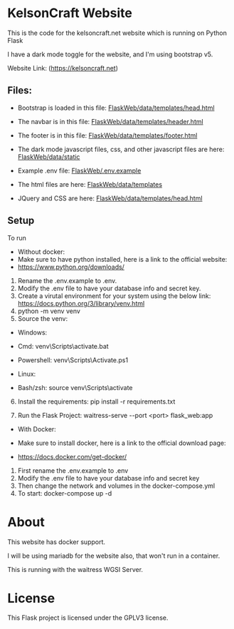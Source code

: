 # KelsonCraft Website

This is the code for the kelsoncraft.net website which is running on Python Flask

I have a dark mode toggle for the website, and I'm using bootstrap v5.

Website Link: (https://kelsoncraft.net)

## Files:
* Bootstrap is loaded in this file: [FlaskWeb/data/templates/head.html](https://github.com/kelson8/FlaskWeb/blob/main/data/templates/partials/head.html)
* The navbar is in this file: [FlaskWeb/data/templates/header.html](https://github.com/kelson8/FlaskWeb/blob/main/data/templates/partials/header.html)
* The footer is in this file: [FlaskWeb/data/templates/footer.html](https://github.com/kelson8/FlaskWeb/blob/main/data/templates/partials/footer.html)
* The dark mode javascript files, css, and other javascript files are here: [FlaskWeb/data/static](https://github.com/kelson8/FlaskWeb/tree/main/data/static)
* Example .env file: [FlaskWeb/.env.example](https://github.com/kelson8/FlaskWeb/blob/main/.env.example)
* The html files are here: [FlaskWeb/data/templates](https://github.com/kelson8/FlaskWeb/tree/main/data/templates)

* JQuery and CSS are here: [FlaskWeb/data/templates/head.html](https://github.com/kelson8/FlaskWeb/blob/main/data/templates/partials/head.html)
## Setup
To run
* Without docker:
* Make sure to have python installed, here is a link to the official website: 
* https://www.python.org/downloads/
1. Rename the .env.example to .env.
2. Modify the .env file to have your database info and secret key.
3. Create a virutal environment for your system using the below link: https://docs.python.org/3/library/venv.html
4. python -m venv venv
5. Source the venv:
* Windows:

* Cmd: venv\Scripts\activate.bat
* Powershell: venv\Scripts\Activate.ps1

* Linux:
* Bash/zsh: source venv\Scripts\activate

6. Install the requirements: pip install -r requirements.txt

7. Run the Flask Project: waitress-serve --port \<port\> flask_web:app


* With Docker:

* Make sure to install docker, here is a link to the official download page: 
* https://docs.docker.com/get-docker/
1. First rename the .env.example to .env
2. Modify the .env file to have your database info and secret key
3. Then change the network and volumes in the docker-compose.yml
4. To start: docker-compose up -d

# About
This website has docker support.

I will be using mariadb for the website also, that won't run in a container.

This is running with the waitress WGSI Server.

# License
This Flask project is licensed under the GPLV3 license.

